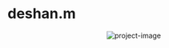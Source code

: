 # deshan.m
<p align="center"><img src="https://socialify.git.ci/MenukaDeshan/deshan.m/image?description=1&amp;descriptionEditable=Welcome%20to%20my%20portfolio%20website!%20Explore%20my%20journey%20in%20web%20development%20and%20beyond.%20Discover%20my%20projects%2C%20skills%2C%20and%20experiences%20showcased%20to%20reflect%20my%20passion%20for%20innovation%20and%20problem-solving.&amp;font=Source%20Code%20Pro&amp;language=1&amp;name=1&amp;owner=1&amp;pattern=Circuit%20Board&amp;stargazers=1&amp;theme=Auto" alt="project-image"></p>